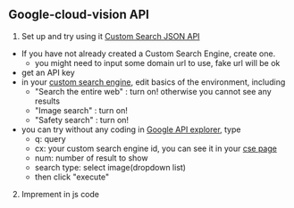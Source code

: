 ## Google-cloud-vision API

1. Set up and try using it
[Custom Search JSON API](https://developers.google.com/custom-search/v1/overview)
  - If you have not already created a Custom Search Engine, create one.
    - you might need to input some domain url to use, fake url will be ok
  - get an API key
  - in your [custom search engine](https://cse.google.com/cse/all), edit basics of the environment, including
    - "Search the entire web" : turn on! otherwise you cannot see any results
    - "Image search" : turn on!
    - "Safety search" : turn on!
  - you can try without any coding in [Google API explorer](https://developers.google.com/apis-explorer/#p/customsearch/v1/), type
    - q: query
    - cx: your custom search engine id, you can see it in your [cse page](https://cse.google.com/cse/all)
    - num: number of result to show
    - search type: select image(dropdown list)
    - then click "execute"

2. Imprement in js code

